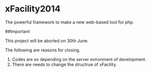 # xFacility2014
The powerful framework to make a new web-based tool for php.

##Important

This project will be aborted on 30th June.

The following are reasons for closing.

1. Codes are so depending on the server evironment of development.
2. There are needs to change the structrue of xFacility.
